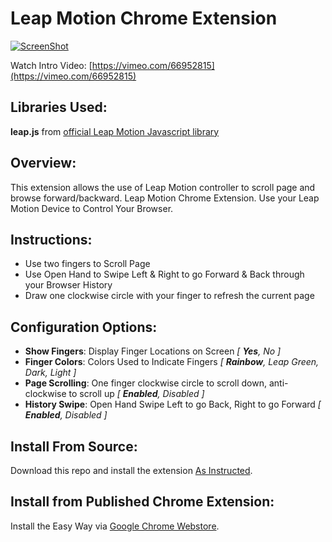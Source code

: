 Leap Motion Chrome Extension
===

[![ScreenShot](http://peterschmalfeldt.com/downloads/leapmotion_screenshot.png)](https://vimeo.com/66952815)

Watch Intro Video: [https://vimeo.com/66952815](https://vimeo.com/66952815)

Libraries Used:
---

**leap.js** from [official Leap Motion Javascript library](https://github.com/leapmotion/leapjs)

Overview:
---

This extension allows the use of Leap Motion controller to scroll page and browse forward/backward.
Leap Motion Chrome Extension.  Use your Leap Motion Device to Control Your Browser.

Instructions:
---

* Use two fingers to Scroll Page
* Use Open Hand to Swipe Left & Right to go Forward & Back through your Browser History
* Draw one clockwise circle with your finger to refresh the current page

Configuration Options:
---

* __Show Fingers__: Display Finger Locations on Screen _[ **Yes**, No ]_
* __Finger Colors__: Colors Used to Indicate Fingers _[ **Rainbow**, Leap Green, Dark, Light ]_
* __Page Scrolling__:  One finger clockwise circle to scroll down, anti-clockwise to scroll up _[ **Enabled**, Disabled ]_
* __History Swipe__: Open Hand Swipe Left to go Back, Right to go Forward _[ **Enabled**, Disabled ]_

Install From Source:
---

Download this repo and install the extension [As Instructed](http://developer.chrome.com/extensions/getstarted.html#unpacked).


Install from Published Chrome Extension:
---

Install the Easy Way via [Google Chrome Webstore](https://chrome.google.com/webstore/detail/leap-motion-controller/odacmfmfjmfkojihlcjkngecflemhheo).

